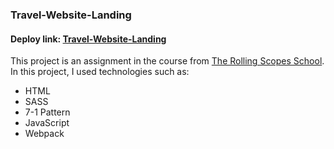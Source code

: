 ### Travel-Website-Landing
#### Deploy link: [Travel-Website-Landing](https://evn1054.github.io/travel-website-landing/)
This project is an assignment in the course from [The Rolling Scopes School](https://rs.school/). In this project, I used technologies such as:
* HTML
* SASS
* 7-1 Pattern
* JavaScript
* Webpack

